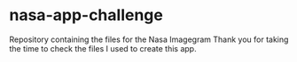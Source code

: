 # nasa-app-challenge
Repository containing the files for the Nasa Imagegram
Thank you for taking the time to check the files I used to create this app. 
